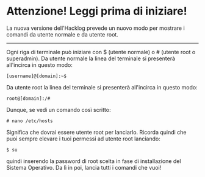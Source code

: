 # Attenzione! Leggi prima di iniziare!

La nuova versione dell'Hacklog prevede un nuovo modo per mostrare i comandi da utente normale e da utente root.

---

Ogni riga di terminale può iniziare con $ (utente normale) o # (utente root o superadmin).
Da utente normale la linea del terminale si presenterà all'incirca in questo modo:
```
[username]@[domain]:~$
```
Da utente root la linea del terminale si presenterà all'incirca in questo modo:
```
root@[domain]:/#
```
Dunque, se vedi un comando così scritto:
```
# nano /etc/hosts
```
Significa che dovrai essere utente root per lanciarlo.
Ricorda quindi che puoi sempre elevare i tuoi permessi ad utente root lanciando:
```
$ su
```
quindi inserendo la password di root scelta in fase di installazione del Sistema Operativo. Da lì in poi, lancia tutti i comandi che vuoi!